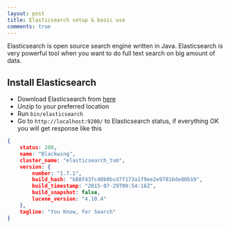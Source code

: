 ```yaml
---
layout: post
title: Elasticsearch setup & basic use
comments: true
---
```


Elasticsearch is open source search engine written in Java. Elasticsearch is very powerful tool when you want to do full text search on big amount of data.

## Install Elasticsearch
- Download Elasticsearch from [here](https://download.elastic.co/elasticsearch/elasticsearch/elasticsearch-1.7.1.zip)
- Unzip to your preferred location
- Run `bin/elasticsearch`
- Go to `http://localhost:9200/` to Elasticsearch status, if everything OK you will get response like this

```json
{
	status: 200,
	name: "Blackwing",
	cluster_name: "elasticsearch_tum",
	version: {
		number: "1.7.1",
		build_hash: "b88f43fc40b0bcd7f173a1f9ee2e97816de80b19",
		build_timestamp: "2015-07-29T09:54:16Z",
		build_snapshot: false,
		lucene_version: "4.10.4"
	},
	tagline: "You Know, for Search"
}
```
